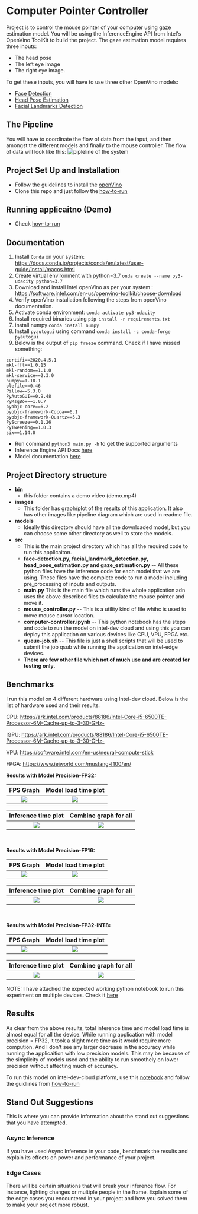 # Computer Pointer Controller
Project is to control the mouse pointer of your computer using gaze estimation model. 
You will be using the InferenceEngine API from Intel's OpenVino ToolKit to build the project. The gaze estimation model requires three inputs:
* The head pose
* The left eye image
* The right eye image.

To get these inputs, you will have to use three other OpenVino models:
* [Face Detection](https://docs.openvinotoolkit.org/latest/_models_intel_face_detection_adas_binary_0001_description_face_detection_adas_binary_0001.html)
* [Head Pose Estimation](https://docs.openvinotoolkit.org/latest/_models_intel_head_pose_estimation_adas_0001_description_head_pose_estimation_adas_0001.html)
* [Facial Landmarks Detection](https://docs.openvinotoolkit.org/latest/_models_intel_landmarks_regression_retail_0009_description_landmarks_regression_retail_0009.html)

## The Pipeline

You will have to coordinate the flow of data from the input, and then amongst the different models and finally to the mouse controller. The flow of data will look like this:
![pipleline of the system](images/pipeline.png)

## Project Set Up and Installation
* Follow the guidelines to install the [openVino](https://docs.openvinotoolkit.org/latest/index.html)
* Clone this repo and just follow the [how-to-run](how-to-run.md)

## Running applicaitno (Demo)
* Check [how-to-run](how-to-run.md)


## Documentation
1. Install `Conda` on your system: https://docs.conda.io/projects/conda/en/latest/user-guide/install/macos.html
2. Create virtual environment with python=3.7  `onda create --name py3-udacity python=3.7`
3. Download and install Intel openVino as per your system : https://software.intel.com/en-us/openvino-toolkit/choose-download
4. Verify openVino installation following the steps from openVino documentation.
5. Activate conda environment: `conda activate py3-udacity`
6. Install required binaries using `pip install -r requirements.txt`
7. install numpy `conda install numpy`
8. Install `pyautogui` using command `conda install -c conda-forge pyautogui`
9. Below is the output of `pip freeze` command. Check if I have missed something:
  ```
  certifi==2020.4.5.1
  mkl-fft==1.0.15
  mkl-random==1.1.0
  mkl-service==2.3.0
  numpy==1.18.1
  olefile==0.46
  Pillow==5.3.0
  PyAutoGUI==0.9.48
  PyMsgBox==1.0.7
  pyobjc-core==6.2
  pyobjc-framework-Cocoa==6.1
  pyobjc-framework-Quartz==5.3
  PyScreeze==0.1.26
  PyTweening==1.0.3
  six==1.14.0
  ```
 
* Run command `python3 main.py -h` to get the supported arguments
* Inference Engine API Docs [here](https://docs.openvinotoolkit.org/latest/_inference_engine_ie_bridges_python_docs_api_overview.html)
* Model documentation [here](https://docs.openvinotoolkit.org/latest/_models_intel_index.html) 

## Project Directory structure
- **bin**
  * this folder contains a demo video (demo.mp4)
- **images**
  * This folder has graph/plot of the results of this application. It also has other images like pipeline diagram which are used in readme file.
- **models**
  * Ideally this directory should have all the downloaded model, but you can choose some other directory as well to store the models.
- **src**
  * This is the main project directory which has all the required code to run this applicaiton.
  * **face-detection.py, facial_landmark_detection.py, head_pose_estimation.py and gaze_estimation.py** -- All these python files have the inference code for each model that we are using. These files have the complete code to run a model including pre_processing of inputs and outputs.
  * **main.py** This is the main file which runs the whole application adn uses the above described files to calculate the mouse pointer and move it.
  * **mouse_controller.py** -- This is a utility kind of file whihc is used to move mouse cursor location.
  * **computer-controller.ipynb** -- This python notebook has the steps and code to run the model on intel-dev cloud and using this you can deploy this application on various devices like CPU, VPU, FPGA etc.
  * **queue-job.sh** -- This file is just a shell scripts that will be used to submit the job qsub while running the application on intel-edge devices.
  * **There are few other file which not of much use and are created for testing only.**

## Benchmarks
I run this model on 4 different hardware using Intel-dev cloud. Below is the list of hardware used and their results.

CPU: https://ark.intel.com/products/88186/Intel-Core-i5-6500TE-Processor-6M-Cache-up-to-3-30-GHz-

IGPU: https://ark.intel.com/products/88186/Intel-Core-i5-6500TE-Processor-6M-Cache-up-to-3-30-GHz-

VPU: https://software.intel.com/en-us/neural-compute-stick

FPGA: https://www.ieiworld.com/mustang-f100/en/


**Results with Model Precision-FP32:**

FPS Graph                  |  Model load time plot
:-------------------------:|:-------------------------:
![](images/fp32_frames_ps.png)  |  ![](images/fp32_model_load__time.png)

Inference time plot        |  Combine graph for all 
:-------------------------:|:-------------------------:
![](images/fp32_inference_time.png)  |  ![](images/fp32_comparison.png)  
</br>

**Results with Model Precision-FP16:**

FPS Graph                  |  Model load time plot
:-------------------------:|:-------------------------:
![](images/fp16_frames_ps.png)  |  ![](images/fp16_model_load__time.png)

Inference time plot        |  Combine graph for all 
:-------------------------:|:-------------------------:
![](images/fp16_inference_time.png)  |  ![](images/fp16_comparison.png)

</br>

**Results with Model Precision-FP32-INT8:**

FPS Graph                  |  Model load time plot
:-------------------------:|:-------------------------:
![](images/int8_frames_ps.png)  |  ![](images/int8_model_load__time.png)

Inference time plot        |  Combine graph for all 
:-------------------------:|:-------------------------:
![](images/int8_inference_time.png)  |  ![](images/int8_comparison.png)  


NOTE: I have attached the expected working python notebook to run this experiment on multiple devices. Check it [here](src/computer-controller.ipynb)

## Results
As clear from the above results, total inference time and model load time is almost equal for all the device. While running application with model precision = FP32, it took a slight more time as it would require more compution. And I don't see any larger decrease in the accuracy while running the applicaition with low precision models. This may be because of the simplicity of models used and the ability to run smoothely on lower precision without affecting much of accuracy.

To run this model on intel-dev-cloud platform, use this [notebook](src/computer-controller.ipynb) and follow the guidlines from [how-to-run](how-to-run.md)

## Stand Out Suggestions
This is where you can provide information about the stand out suggestions that you have attempted.

### Async Inference
If you have used Async Inference in your code, benchmark the results and explain its effects on power and performance of your project.

### Edge Cases
There will be certain situations that will break your inference flow. For instance, lighting changes or multiple people in the frame. Explain some of the edge cases you encountered in your project and how you solved them to make your project more robust.
